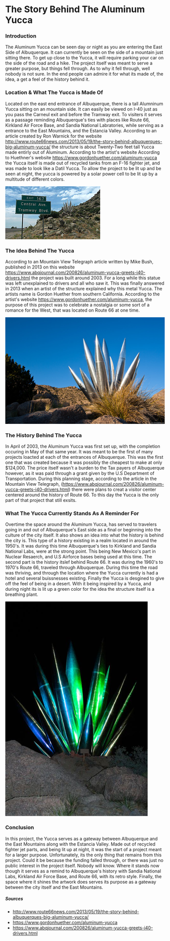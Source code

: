 ---
---

# The Story Behind The Aluminum Yucca

### Introduction

The Aluminum Yucca can be seen day or night as you are entering the East Side of Albuquerque. It can currently be seen on the side of a mountain just sitting there. To get up close to the Yucca, it will require parking your car on the side of the road and a hike. The project itself was meant to serve a greater purpose, but things fell through. As to why it fell through, well nobody is not sure. In the end people can admire it for what its made of, the idea, a get a feel of the history behind it.

### Location & What The Yucca is Made Of

Located on the east end entrance of Albuquerque, there is a tall Alumninum Yucca sitting on an mountain side. It can easily be viewed on I-40 just as you pass the Carneul exit and before the Tramway exit. To visiters it serves as a passage reminding Albuquerque's ties with places like Route 66, Kirkland Air Force Base, and Sandia National Labratories, while serving as a entrance to the East Mountains, and the Estancia Valley. According to an article created by Ron Warnick for the website http://www.route66news.com/2013/05/19/the-story-behind-albuquerques-big-aluminum-yucca/ the structure is about Twenty-Two feet tall Yucca made entirly out of Aluminum. According to the artist's website According to Huethner's website https://www.gordonhuether.com/aluminum-yucca the Yucca itself is made out of recycled tanks from an F-16 fighter jet, and was made to look like a Datil Yucca. To allow the project to be lit up and be seen at night, the yucca is powered by a solar power cell to be lit up by a multitude of different colors.

![Aluminum Yucca Location](images/AYucca3.jpg "Aluminum Yucca Location")

### The Idea Behind The Yucca

According to an Mountain View Telegraph article written by Mike Bush, published in 2013 on this website https://www.abqjournal.com/200826/aluminum-yucca-greets-i40-drivers.html the project was built around 2003. For a long while this statue was left unexplained to drivers and all who saw it. This was finally answered in 2013 when an artist of the structure explained why this metal Yucca. The artists name is Gordon Huether from southern California. According to the artist's website https://www.gordonhuether.com/aluminum-yucca, the purpose of this project was to celebrate a nostalgia or some sort of a romance for the West, that was located on Route 66 at one time.

![Aluminum Yucca](images/AYucca1.jpg "Aluminum Yucca")

### The History Behind The Yucca

In April of 2003, the Aluminum Yucca was first set up, with the completion occuring in May of that same year. It was meant to be the first of many projects loacted at each of the entrances of Albuquerque. This was the first one that was created because it was possibly the cheapest to make at only $124,000. The price itself wasn't a burden to the Tax payers of Albuquerque however, as it was paid through a grant given by the U.S Department of Transportation. During this planning stage, according to the article in the Mountain View Telegraph, (https://www.abqjournal.com/200826/aluminum-yucca-greets-i40-drivers.html) there were plans to creat a visitor center centered around the history of Route 66. To this day the Yucca is the only part of that project that still exsits.

### What The Yucca Currently Stands As A Reminder For

Overtime the space around the Aluminum Yucca, has served to travelers going in and out of Albuquerque's East side as a final or beginning into the culture of the city itself. It also shows an idea into what the history is behind the city is. This type of a history existing in a realm located in around the 1950's. It was during this time Albuquerque's ties to Kirkland and Sandia National Labs, were at the strong point. This being New Mexico's part in Nuclear Resaerch, and U.S Airforce bases being used at this time. The second part is the history itslef behind Route 66. It was during the 1960's to 1970's Route 66, traveled through Albuquerque. During this time the road was thriving, and through the location where the Yucca currently is had a hotel and several buissnesses existing. Finally the Yucca is desgined to give off the feel of being in a desert. With it being inspired by a Yucca, and during night its is lit up a green color for the idea the structure itself is a breathing plant.

![Aluminum Yucca at night](images/AYucca2.jpg "Aluminum Yucca at Night")

### Conclusion

In this project, the Yucca serves as a gateway between Albuquerque and the East Mountains along with the Estancia Valley. Made out of recycled fighter jet parts, and being lit up at night, it was the start of a project meant for a larger purpose. Unfortunately, its the only thing that remains from this project. Could it be because the funding falled through, or there was just no public interest in the project itself. Nobody will know. Where it stands now though it serves as a remind to Albuquerque's history with Sandia National Labs, Kirkland Air Force Base, and Route 66, with its retro style. Finally, the space where it shines the artwork does serves its purpose as a gateway between the city itself and the East Mountains.

##### Sources

-  http://www.route66news.com/2013/05/19/the-story-behind-albuquerques-big-aluminum-yucca/
-  https://www.gordonhuether.com/aluminum-yucca
-  https://www.abqjournal.com/200826/aluminum-yucca-greets-i40-drivers.html
